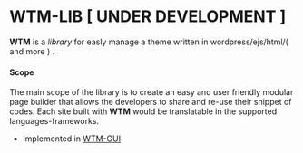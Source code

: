 # WTM-LIB [ UNDER DEVELOPMENT ]
**WTM** is a _library_ for easly manage a theme written in wordpress/ejs/html/( and more ) .

#### Scope

The main scope of the library is to create an easy and user friendly modular page builder that allows the developers to share and re-use their snippet of codes. Each site built with **WTM** would be translatable in the supported languages-frameworks.

- Implemented in [WTM-GUI](https://github.com/Linch1/WTM-GUI)
